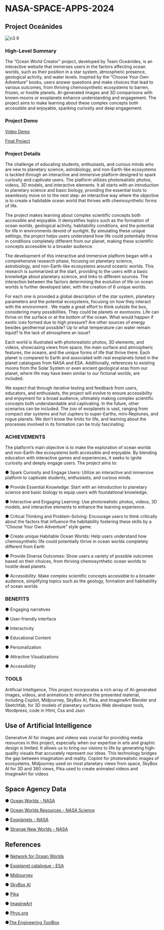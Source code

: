 # NASA-SPACE-APPS-2024
## Project Oceánides
![n3 9](https://github.com/user-attachments/assets/dd30aa18-e9ad-459f-85c6-8717b3147c6b)


### High-Level Summary

The “Ocean World Creator” project, developed by Team Oceánides, is an interactive website that immerses users in the factors affecting ocean worlds, such as their position in a star system, atmospheric presence, geological activity, and water levels. Inspired by the “Choose Your Own Adventure” books, users answer questions and make choices that lead to various outcomes, from thriving chemosynthetic ecosystems to barren, frozen, or hostile planets. AI-generated images and 3D comparisons with known moons or exoplanets enhance understanding and engagement. The project aims to make learning about these complex concepts both accessible and enjoyable, sparking curiosity and deep engagement.

### Project Demo

[Video Demo](https://www.youtube.com/watch?v=1RiNtSkJb1I)

[Final Project](https://ortizbarbara.com/oceanides)

### Project Details

The challenge of educating students, enthusiasts, and curious minds who are new to planetary science, astrobiology, and non-Earth-like ecosystems is tackled through an interactive and immersive platform designed to spark curiosity and captivate users. The platform utilizes photorealistic photos, videos, 3D models, and interactive elements. It all starts with an introduction to planetary science and basic biology, providing the essential tools to seamlessly move on to the next step: an interactive way where the objective is to create a habitable ocean world that thrives with chemosynthetic forms of life.

The project makes learning about complex scientific concepts both accessible and enjoyable. It demystifies topics such as the formation of ocean worlds, geological activity, habitability conditions, and the potential for life in environments devoid of sunlight. By simulating these unique settings, the project helps users understand how life could potentially thrive in conditions completely different from our planet, making these scientific concepts accessible to a broader audience.

The development of this interactive and immersive platform began with a comprehensive research phase, focusing on planetary science, astrobiology, and non-Earth-like ecosystems around oceanic worlds. This research is summarized at the start, providing to the users with a basic knowledge about planetary science, and links to different sources. The interaction between the factors determining the evolution of life on ocean worlds is further developed later, with the creation of 6 unique worlds.

For each one is provided a global description of the star system, planetary parameters and the potential ecosystems, focusing on how they interact with the environment . We made a great effort to think outside the box, considering many possibilities. They could be planets or exomoons. Life can thrive on the surface or at the bottom of the ocean. What would happen if exotic ices formed due to high pressure? Are other sources of energy besides geothermal possible? Up to what temperature can water remain liquid? Is the lack of atmosphere an issue?

Each world is illustrated with photorealistic photos, 3D elements, and videos, showcasing views from space, the main surface and atmospheric features, the oceans, and the unique forms of life that thrive there. Each planet is compared to Earth and associated with real exoplanets listed in the planet catalogues from NASA and ESA. Additionally, references to existing moons from the Solar System or even ancient geological eras from our planet, where life may have been similar to our fictional worlds, are included.

We expect that through iterative testing and feedback from users, educators, and enthusiasts, the project will evolve to ensure accessibility and enjoyment for a broad audience, ultimately making complex scientific concepts both understandable and captivating. In the future, other scenarios can be included. The zoo of exoplanets is vast, ranging from compact star systems and hot Jupiters to super-Earths, mini-Neptunes, and rogue planets. We don’t know the limits for life, and learning about the processes involved in its formation can be truly fascinating.

### ACHIEVEMENTS

The platform’s main objective is to make the exploration of ocean worlds and non-Earth-like ecosystems both accessible and enjoyable. By blending education with interactive games and experiences, it seeks to ignite curiosity and deeply engage users. The project aims to:

  ●	Spark Curiosity and Engage Users: Utilize an interactive and immersive platform to captivate students, enthusiasts, and curious minds.
  
  ●	Provide Essential Knowledge: Start with an introduction to planetary science and basic biology to equip users with foundational knowledge.
  
  ●	Interactive and Engaging Learning: Use photorealistic photos, videos, 3D models, and interactive elements to enhance the learning experience.
  
  ●	Critical Thinking and Problem-Solving: Encourage users to think critically about the factors that influence the habitability fostering these skills by a “Choose Your Own Adventure” style game.
  
  ●	Create unique Habitable Ocean Worlds: Help users understand how chemosynthetic life could potentially thrive in ocean worlds completely different from  Earth
  
  ●	Provide Diverse Outcomes: Show users a variety of possible outcomes based on their choices, from thriving chemosynthetic ocean worlds to hostile dead planets
  
  ●	Accessibility: Make complex scientific concepts accessible to a broader audience, simplifying topics such as the geology, formation and habitability of ocean worlds
  

### BENEFITS

  ●	Engaging narratives
  
  ●	User-friendly interface
  
  ●	Interactivity
  
  ●	Educational Content
  
  ●	Personalization
  
  ●	Attractive Visualizations
  
  ●	Accessibility

### TOOLS

Artificial Intelligence, This project incorporates a rich array of AI-generated images, videos, and animations to enhance the presented material, including Copilot, Midjourney, SkyBox AI, Pika, and ImagineArt
Blender and Sketchfab, for 3D models of planetary surfaces
Web developer tools, Wordpress, code in Html, Css and Json 

## Use of Artificial Intelligence

Generative AI for images and videos was crucial for providing media resources in this project, especially when our expertise in arts and graphic design is limited. It allows us to bring our visions to life by generating high-quality visuals that accurately represent our ideas. This technology bridges the gap between imagination and reality. Copilot for photorealistic images of ecosystems, Midjourney used on most planetary views from space, SkyBox AI for 3D and 360 views, Pika used to create animated videos and ImagineArt for videos

## Space Agency Data

  ●	[Ocean Worlds - NASA](https://www.nasa.gov/specials/ocean-worlds/)
  
  ●	[Ocean Worlds Resources - NASA Science](https://science.nasa.gov/toolkit/oceanworlds/)
  
  ●	[Exoplanets - NASA](https://science.nasa.gov/exoplanets/)
  
  ●	[Strange New Worlds - NASA](https://science.nasa.gov/exoplanets/immersive/strange-new-worlds/)

## References

  ●	[Network for Ocean Worlds](https://oceanworlds.space/)
  
  ●	[Exoplanet catalogue - ESA](https://exoplanet.eu/catalog/)
  
  ●	[Midjourney](https://www.midjourney.com/)
  
  ●	[SkyBox AI](https://skybox.blockadelabs.com/)
  
  ●	[Pika](https://pika.art/my-library)
  
  ●	[ImagineArt](https://www.imagine.art/)
  
  ●	[Phys.org](https://phys.org/)
  
  ●[The Engineering ToolBox](https://www.engineeringtoolbox.com/)



